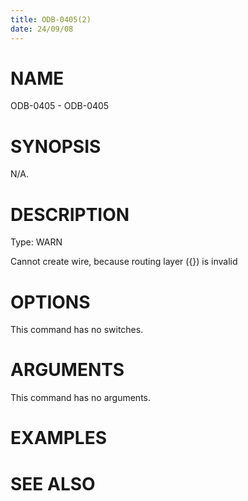 ```yaml
---
title: ODB-0405(2)
date: 24/09/08
---
```


# NAME

ODB-0405 - ODB-0405

# SYNOPSIS

N/A.

# DESCRIPTION

Type: WARN

Cannot create wire, because routing layer ({}) is invalid

# OPTIONS

This command has no switches.

# ARGUMENTS

This command has no arguments.

# EXAMPLES

# SEE ALSO
